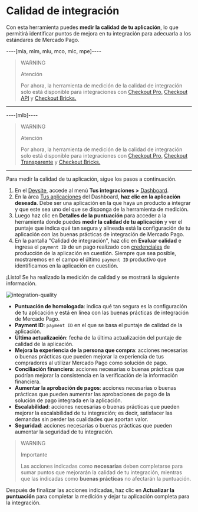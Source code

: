 # Calidad de integración

Con esta herramienta puedes **medir la calidad de tu aplicación**, lo que permitirá identificar puntos de mejora en tu integración para adecuarla a los estándares de Mercado Pago.

----[mla, mlm, mlu, mco, mlc, mpe]---- 
> WARNING
>
> Atención
>
> Por ahora, la herramienta de medición de la calidad de integración solo está disponible para integraciones con [Checkout Pro,](/developers/es/docs/checkout-pro/landing) [Checkout API](/developers/es/docs/checkout-api/landing) y [Checkout Bricks.](/developers/es/docs/checkout-bricks/landing)

------------
----[mlb]---- 
> WARNING
>
> Atención
>
> Por ahora, la herramienta de medición de la calidad de integración solo está disponible para integraciones con [Checkout Pro,](/developers/es/docs/checkout-pro/landing) [Checkout Transparente](/developers/es/docs/checkout-api/landing) y [Checkout Bricks.](/developers/es/docs/checkout-bricks/landing)

------------

Para medir la calidad de tu aplicación, sigue los pasos a continuación.

1. En el [Devsite](/developers/es/docs), accede al menú **Tus integraciones >** [Dashboard](https://mercadopago[FAKER][URL][DOMAIN]/developers/panel).
2. En la área [Tus aplicaciones](/developers/es/guides/additional-content/dashboard/applications) del Dashboard, **haz clic en la aplicación deseada**. Debe ser una aplicación en la que haya un producto a integrar y que este sea uno del que se disponga de la herramienta de medición.
3. Luego haz clic en **Detalles de la puntuación** para acceder a la herramienta donde puedes **medir la calidad de tu aplicación** y ver el puntaje que indica qué tan segura y alineada está la configuración de tu aplicación con las buenas prácticas de integración de Mercado Pago.
4. En la pantalla "Calidad de integración", haz clic en **Evaluar calidad** e ingresa el `payment ID` de un pago realizado con [credenciales](/developers/es/guides/additional-content/credentials/credentials) de producción de la aplicación en cuestión. Siempre que sea posible, mostraremos en el campo el último `payment ID` productivo que identificamos en la aplicación en cuestión.

¡Listo! Se ha realizado la medición de calidad y se mostrará la siguiente información.

![integration-quality](homologator/integration-quality-es.png)

* **Puntuación de homologada**: indica qué tan segura es la configuración de tu aplicación y está en línea con las buenas prácticas de integración de Mercado Pago.
* **Payment ID**: `payment ID` en el que se basa el puntaje de calidad de la aplicación.
* **Última actualización**: fecha de la última actualización del puntaje de calidad de la aplicación.
* **Mejora la experiencia de la persona que compra**: acciones necesarias o buenas prácticas que pueden mejorar la experiencia de tus compradores al utilizar Mercado Pago como solución de pago.
* **Conciliación financiera**: acciones necesarias o buenas prácticas que podrían mejorar la consistencia en la verificación de la información financiera.
* **Aumentar la aprobación de pagos**: acciones necesarias o buenas prácticas que pueden aumentar las aprobaciones de pago de la solución de pago integrada en la aplicación.
* **Escalabilidad**: acciones necesarias o buenas prácticas que pueden mejorar la escalabilidad de tu integración; es decir, satisfacer las demandas sin perder las cualidades que aportan valor.
* **Seguridad**: acciones necesarias o buenas prácticas que pueden aumentar la seguridad de tu integración.

> WARNING
>
> Importante
>
> Las acciones indicadas como **necesarias** deben completarse para sumar puntos que mejorarán la calidad de tu integración, mientras que las indicadas como **buenas prácticas** no afectarán la puntuación.

Después de finalizar las acciones indicadas, haz clic en **Actualizar la puntuación** para completar la medición y dejar tu aplicación completa para la integración.